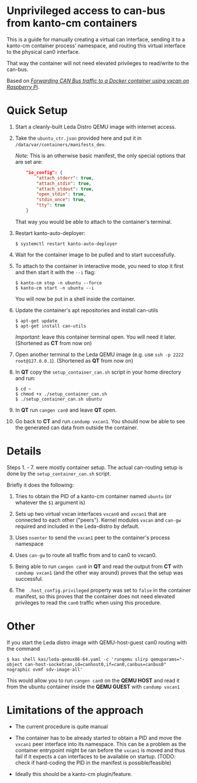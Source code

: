 # Unprivileged access to can-bus from kanto-cm containers

This is a guide for manually creating a virtual can interface, sending it to a kanto-cm container process' namespace,
and routing this virtual interface to the physical can0 interface. 

That way the container will not need elevated privileges to read/write to the can-bus.

Based on [_Forwarding CAN Bus traffic to a Docker container using vxcan on Raspberry Pi_](https://www.lagerdata.com/articles/forwarding-can-bus-traffic-to-a-docker-container-using-vxcan-on-raspberry-pi).

# Quick Setup

1) Start a cleanly-built Leda Distro QEMU image with internet access.

2) Take the `ubuntu_ctr.json` provided here and put it in `/data/var/containers/manifests_dev`. 

    *Note:* This is an otherwise basic manifest, the only special options that are set are:

    ```json
        "io_config": {
            "attach_stderr": true,
            "attach_stdin": true,
            "attach_stdout": true,
            "open_stdin": true,
            "stdin_once": true,
            "tty": true
        }
    ```
    That way you would be able to attach to the container's terminal.

3) Restart kanto-auto-deployer:

    ```shell
    $ systemctl restart kanto-auto-deployer
    ```

4) Wait for the container image to be pulled and to start successfully.

5) To attach to the container in interactive mode, you need to stop it first and then start it with the `--i` flag:

    ```shell
    $ kanto-cm stop -n ubuntu --force
    $ kanto-cm start -n ubuntu --i
    ```
    
    You will now be put in a shell inside the container. 
 
6) Update the container's apt repositories and install can-utils
    
    ```shell
    $ apt-get update
    $ apt-get install can-utils
    ```
    _Important_: leave this container terminal open. You will need it later. (Shortened as **CT** from now on)

7) Open another terminal to the Leda QEMU image (e.g. use `ssh -p 2222 root@127.0.0.1`). (Shortened as **QT** from now on)

8) In **QT** copy the `setup_container_can.sh` script in your home directory and run:
    ```shell
    $ cd ~
    $ chmod +x ./setup_container_can.sh
    $ ./setup_container_can.sh ubuntu
    ```

9) In **QT**  run `cangen can0` and leave **QT** open.

10) Go back to **CT** and run `candump vxcan1`. You should now be able to see the generated can data from outside the container.


# Details

Steps 1. - 7. were mostly container setup. The actual can-routing setup is done by the `setup_container_can.sh` script.

Briefly it does the following:

1) Tries to obtain the PID of a kanto-cm container named `ubuntu` (or  whatever the `$1` argument is)

2) Sets up two virtual vxcan interfaces `vxcan0` and `vxcan1` that are connected to each other ("peers").
Kernel modules `vxcan` and `can-gw` required and included in the Leda-distro by default.

3) Uses `nsenter` to send the `vxcan1` peer to the container's process namespace

4) Uses `can-gw` to route all traffic from and to can0 to vxcan0. 


5) Being able to run `cangen can0` in **QT** and read the output from **CT** with `candump vxcan1` (and the other way around) proves that the setup was successful. 

6) The ` .host_config.privileged` property was set to `false` in the container manifest, so this proves that the container does not need elevated privileges to read the `can0` traffic when using this procedure.


# Other

If you start the Leda distro image with QEMU-host-guest can0 routing with the command

```shell
$ kas shell kas/leda-qemux86-64.yaml -c 'runqemu slirp qemuparams="-object can-host-socketcan,id=canhost0,if=can0,canbus=canbus0" nographic ovmf sdv-image-all'
```

This would allow you to run `cangen can0` on the **QEMU HOST** and read it from the ubuntu container inside the **QEMU GUEST** with `candump vxcan1`



# Limitations of the approach

- The current procedure is quite manual

- The container has to be already started to obtain a PID and move the `vxcan1` peer interface into its namespace. This can be a problem as the container entrypoint might be ran before the `vxcan1` is moved and thus fail if it expects a can interfaces to be available on startup. (TODO: check if hard-coding the PID in the manifest is possible/feasible)

- Ideally this should be a kanto-cm plugin/feature.

